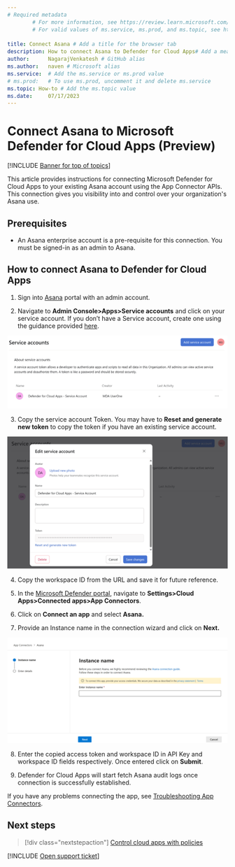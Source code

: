 ```yaml
---
# Required metadata
		# For more information, see https://review.learn.microsoft.com/en-us/help/platform/learn-editor-add-metadata?branch=main
		# For valid values of ms.service, ms.prod, and ms.topic, see https://review.learn.microsoft.com/en-us/help/platform/metadata-taxonomies?branch=main

title: Connect Asana # Add a title for the browser tab
description: How to connect Asana to Defender for Cloud Apps# Add a meaningful description for search results
author:      NagarajVenkatesh # GitHub alias
ms.author:   naven # Microsoft alias
ms.service:  # Add the ms.service or ms.prod value
# ms.prod:   # To use ms.prod, uncomment it and delete ms.service
ms.topic: How-to # Add the ms.topic value
ms.date:     07/17/2023
---
```


# Connect Asana to Microsoft Defender for Cloud Apps (Preview)

[!INCLUDE [Banner for top of topics](includes/banner.md)]

This article provides instructions for connecting Microsoft Defender for Cloud Apps to your existing Asana account using the App Connector APIs. This connection gives you visibility into and control over your organization's Asana use.

## Prerequisites

- An Asana enterprise account is a pre-requisite for this connection. You must be signed-in as an admin to Asana. 

## How to connect Asana to Defender for Cloud Apps

1. Sign into [Asana](https://app.asana.com/) portal with an admin account.

2. Navigate to **Admin Console>Apps>Service accounts** and click on your service account. If you don’t have a Service account, create one using the guidance provided [here](https://asana.com/guide/help/premium/service-accounts).

![User's image](media/connect-asana/image1.png)

3. Copy the service account Token. You may have to **Reset and generate new token** to copy the token if you have an existing service account. 

![User's image](image2.png)

4. Copy the workspace ID from the URL and save it for future reference.

5. In the [Microsoft Defender portal](https://security.microsoft.com), navigate to **Settings>Cloud Apps>Connected apps>App Connectors**.

6. Click on **Connect an app** and select **Asana.**

7. Provide an Instance name in the connection wizard and click on **Next.**

![User's image](image3.png)

8. Enter the copied access token and workspace ID in API Key and workspace ID fields respectively. Once entered click on **Submit**.

9. Defender for Cloud Apps will start fetch Asana audit logs once connection is successfully established.

If you have any problems connecting the app, see [Troubleshooting App Connectors](/defender-cloud-apps/troubleshooting-api-connectors-using-error-messages).

## Next steps

> [!div class="nextstepaction"]
> [Control cloud apps with policies](control-cloud-apps-with-policies.md)

[!INCLUDE [Open support ticket](includes/support.md)]





